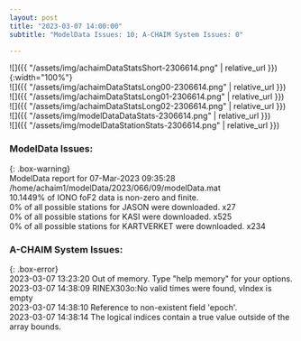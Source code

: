 ```yaml
---
layout: post
title: "2023-03-07 14:00:00"
subtitle: "ModelData Issues: 10; A-CHAIM System Issues: 0"

---
```


![]({{ "/assets/img/achaimDataStatsShort-2306614.png" | relative_url }}){:width="100%"}  
![]({{ "/assets/img/achaimDataStatsLong00-2306614.png" | relative_url }})  
![]({{ "/assets/img/achaimDataStatsLong01-2306614.png" | relative_url }})  
![]({{ "/assets/img/achaimDataStatsLong02-2306614.png" | relative_url }})  
![]({{ "/assets/img/modelDataDataStats-2306614.png" | relative_url }})  
![]({{ "/assets/img/modelDataStationStats-2306614.png" | relative_url }})  

### ModelData Issues:  
  
{: .box-warning}  
 ModelData report for 07-Mar-2023 09:35:28   
 /home/achaim1/modelData/2023/066/09/modelData.mat   
 10.1449% of IONO foF2 data is non-zero and finite.   
 0% of all possible stations for JASON were downloaded. x27   
 0% of all possible stations for KASI were downloaded. x525   
 0% of all possible stations for KARTVERKET were downloaded. x234   
  
### A-CHAIM System Issues:  
  
{: .box-error}  
2023-03-07 13:23:20 Out of memory. Type "help memory" for your options.  
2023-03-07 14:38:09 RINEX303o:No valid times were found, vIndex is empty  
2023-03-07 14:38:10 Reference to non-existent field 'epoch'.  
2023-03-07 14:38:14 The logical indices contain a true value outside of the array bounds.  
